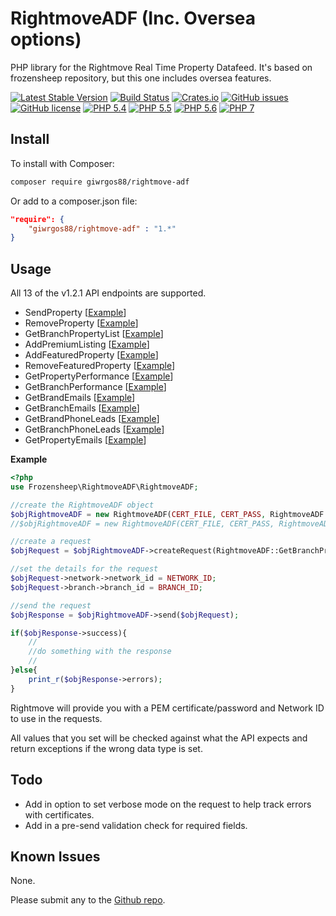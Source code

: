 # RightmoveADF (Inc. Oversea options)

PHP library for the Rightmove Real Time Property Datafeed. It's based on frozensheep repository, but this one includes oversea features.


[![Latest Stable Version](https://img.shields.io/packagist/v/symfony/symfony.svg?maxAge=2592000?style=flat-square)](https://packagist.org/packages/giwrgos88/rightmove-adf)
[![Build Status](https://img.shields.io/travis/giwrgos88/rightmove-adf/master.svg?style=flat-square)](https://travis-ci.org/giwrgos88/rightmove-adf)
[![Crates.io](https://img.shields.io/crates/d/rustc-serialize.svg?maxAge=2592000?style=flat-square)](https://github.com/giwrgos88/rightmove-adf)
[![GitHub issues](https://img.shields.io/github/issues/giwrgos88/rightmove-adf.svg?style=flat-square)](https://github.com/giwrgos88/rightmove-adf/issues)
[![GitHub license](https://img.shields.io/badge/license-MIT-blue.svg?style=flat-square)](https://raw.githubusercontent.com/giwrgos88/rightmove-adf/master/LICENSE)
[![PHP 5.4](https://img.shields.io/badge/php-5.4-8892BF.svg?style=flat-square)](https://php.net/)
[![PHP 5.5](https://img.shields.io/badge/php-5.5-8892BF.svg?style=flat-square)](https://php.net/)
[![PHP 5.6](https://img.shields.io/badge/php-5.6-8892BF.svg?style=flat-square)](https://php.net/)
[![PHP 7](https://img.shields.io/badge/php-7-8892BF.svg?style=flat-square)](https://php.net/)


## Install

To install with Composer:

```sh
composer require giwrgos88/rightmove-adf
```

Or add to a composer.json file:

```json
"require": {
	"giwrgos88/rightmove-adf" : "1.*"
}
```

## Usage

All 13 of the v1.2.1 API endpoints are supported.

- SendProperty [[Example](https://github.com/frozensheep/rightmoveADF/blob/master/examples/sendProperty.php)]
- RemoveProperty [[Example](https://github.com/frozensheep/rightmoveADF/blob/master/examples/removeProperty.php)]
- GetBranchPropertyList [[Example](https://github.com/frozensheep/rightmoveADF/blob/master/examples/getBranchPropertyList.php)]
- AddPremiumListing [[Example](https://github.com/frozensheep/rightmoveADF/blob/master/examples/addPremiumListing.php)]
- AddFeaturedProperty [[Example](https://github.com/frozensheep/rightmoveADF/blob/master/examples/addFeaturedProperty.php)]
- RemoveFeaturedProperty [[Example](https://github.com/frozensheep/rightmoveADF/blob/master/examples/removeFeaturedProperty.php)]
- GetPropertyPerformance [[Example](https://github.com/frozensheep/rightmoveADF/blob/master/examples/getPropertyPerformance.php)]
- GetBranchPerformance [[Example](https://github.com/frozensheep/rightmoveADF/blob/master/examples/getBranchPerformance.php)]
- GetBrandEmails [[Example](https://github.com/frozensheep/rightmoveADF/blob/master/examples/getBrandEmails.php)]
- GetBranchEmails [[Example](https://github.com/frozensheep/rightmoveADF/blob/master/examples/getBranchEmails.php)]
- GetBrandPhoneLeads [[Example](https://github.com/frozensheep/rightmoveADF/blob/master/examples/getBrandPhoneLeads.php)]
- GetBranchPhoneLeads [[Example](https://github.com/frozensheep/rightmoveADF/blob/master/examples/getBranchPhoneLeads.php)]
- GetPropertyEmails [[Example](https://github.com/frozensheep/rightmoveADF/blob/master/examples/getPropertyEmails.php)]

**Example**
```php
<?php
use Frozensheep\RightmoveADF\RightmoveADF;

//create the RightmoveADF object
$objRightmoveADF = new RightmoveADF(CERT_FILE, CERT_PASS, RightmoveADF::TEST);
//$objRightmoveADF = new RightmoveADF(CERT_FILE, CERT_PASS, RightmoveADF::LIVE);

//create a request
$objRequest = $objRightmoveADF->createRequest(RightmoveADF::GetBranchPropertyList);

//set the details for the request
$objRequest->network->network_id = NETWORK_ID;
$objRequest->branch->branch_id = BRANCH_ID;

//send the request
$objResponse = $objRightmoveADF->send($objRequest);

if($objResponse->success){
	//
	//do something with the response
	//
}else{
	print_r($objResponse->errors);
}
```

Rightmove will provide you with a PEM certificate/password and Network ID to use in the requests.

All values that you set will be checked against what the API expects and return exceptions if the wrong data type is set.

## Todo

- Add in option to set verbose mode on the request to help track errors with certificates.
- Add in a pre-send validation check for required fields.

## Known Issues
None.

Please submit any to the [Github repo](https://github.com/giwrgos88/rightmoveADF/issues).
